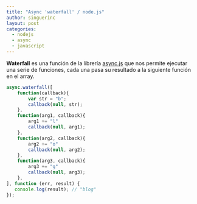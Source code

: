 ```yaml
---
title: "Async 'waterfall' / node.js"
author: singuerinc
layout: post
categories:
  - nodejs
  - async
  - javascript
---
```

**Waterfall** es una funci&oacute;n de la librer&iacute;a <a href="https://github.com/caolan/async" target="_blank">async.js</a> que nos permite ejecutar una serie de funciones, cada una pasa su resultado a la siguiente funci&oacute;n en el array.

```javascript
async.waterfall([
    function(callback){
    	var str = "b";
        callback(null, str);
    },
    function(arg1, callback){
    	arg1 += "l"
        callback(null, arg1);
    },
    function(arg2, callback){
    	arg2 += "o"
        callback(null, arg2);
    },
    function(arg3, callback){
    	arg3 += "g"
        callback(null, arg3);
    },
], function (err, result) {
   console.log(result); // "blog"
});
```
